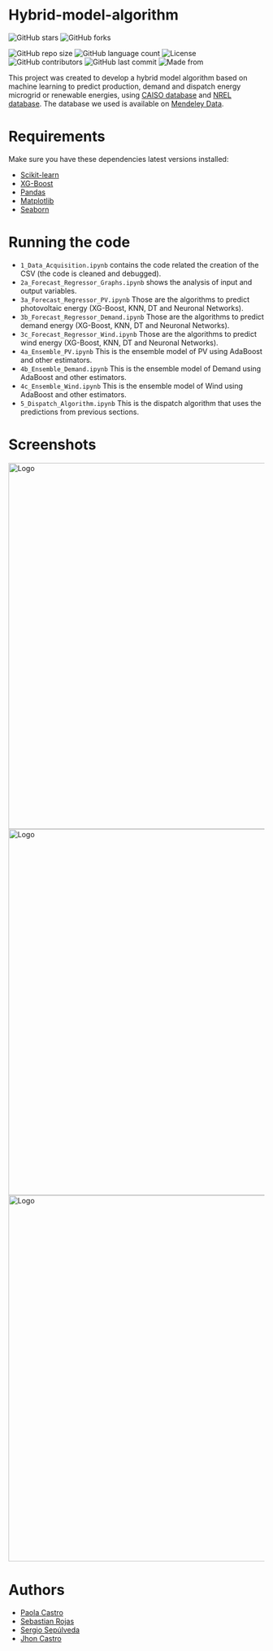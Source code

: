 # Hybrid-model-algorithm

![GitHub stars](https://img.shields.io/github/stars/SRojas28/Hybrid-model-algorithms?style=social)
![GitHub forks](https://img.shields.io/github/forks/SRojas28/Hybrid-model-algorithms?label=Fork&style=social)

![GitHub repo size](https://img.shields.io/github/repo-size/SRojas28/Hybrid-model-algorithms?label=Repo%20Size)
![GitHub language count](https://img.shields.io/github/languages/count/SRojas28/Hybrid-model-algorithms?label=Languages)
![License](https://img.shields.io/github/license/SRojas28/Hybrid-model-algorithms)
![GitHub contributors](https://img.shields.io/github/contributors/SRojas28/Hybrid-model-algorithms)
![GitHub last commit](https://img.shields.io/github/last-commit/SRojas28/Hybrid-model-algorithms)
![Made from](https://img.shields.io/badge/From-Colombia-Yellow)

This project was created to develop a hybrid model algorithm based on machine learning to predict production, demand and dispatch energy microgrid or renewable energies, using [CAISO database](https://www.caiso.com/TodaysOutlook/Pages/supply.html) and [NREL database](https://nsrdb.nrel.gov/data-viewer). The database we used is available on [Mendeley Data](https://data.mendeley.com/datasets/fdfftr3tc2/1).

# Requirements
Make sure you have these dependencies latest versions installed:

- [Scikit-learn](https://scikit-learn.org/stable/)
- [XG-Boost](https://xgboost.readthedocs.io/en/stable/)
- [Pandas](https://pandas.pydata.org/)
- [Matplotlib](https://matplotlib.org/)
- [Seaborn](https://seaborn.pydata.org/)

# Running the code
- ```1_Data_Acquisition.ipynb``` contains the code related the creation of the CSV (the code is cleaned and debugged).
- ```2a_Forecast_Regressor_Graphs.ipynb``` shows the analysis of input and output variables.
- ```3a_Forecast_Regressor_PV.ipynb``` Those are the algorithms to predict photovoltaic energy (XG-Boost, KNN, DT and Neuronal Networks).
- ```3b_Forecast_Regressor_Demand.ipynb``` Those are the algorithms to predict demand energy (XG-Boost, KNN, DT and Neuronal Networks).
- ```3c_Forecast_Regressor_Wind.ipynb``` Those are the algorithms to predict wind energy (XG-Boost, KNN, DT and Neuronal Networks).
- ```4a_Ensemble_PV.ipynb``` This is the ensemble model of PV using AdaBoost and other estimators.
- ```4b_Ensemble_Demand.ipynb``` This is the ensemble model of Demand using AdaBoost and other estimators.
- ```4c_Ensemble_Wind.ipynb``` This is the ensemble model of Wind using AdaBoost and other estimators.
- ```5_Dispatch_Algorithm.ipynb``` This is the dispatch algorithm that uses the predictions from previous sections.

# Screenshots

<img src="https://user-images.githubusercontent.com/62435399/234739728-abc5c0c8-2c83-487b-886a-bb325ce8c17e.svg" alt="Logo" width="720">

<img src="https://user-images.githubusercontent.com/62435399/234739734-1a57e886-2d3f-4e68-8f71-b040c89b169b.svg" alt="Logo" width="720">

<img src="https://user-images.githubusercontent.com/62435399/234739746-6fed05cf-24a6-43b0-b9aa-7fb250d567ea.svg" alt="Logo" width="720">

# Authors
- [Paola Castro](https://github.com/C-Paola)
- [Sebastian Rojas](https://github.com/SRojas28)
- [Sergio Sepúlveda](https://github.com/serg-sepulveda)
- [Jhon Castro](https://github.com/jcastro295)
